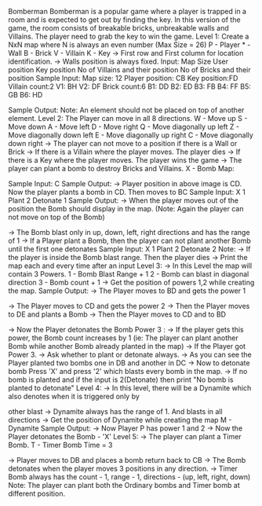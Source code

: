 Bomberman
Bomberman is a popular game where a player is trapped in a room and is expected to get out by finding the key. In this version of the game, the room consists of breakable bricks, unbreakable walls and Villains. The player need to grab the key to win the game.
Level 1:
Create a NxN map where N is always an even number (Max Size = 26)
P - Player * - Wall
B - Brick V - Villain K - Key
-> First row and First column for location identification. -> Walls position is always fixed.
Input:
Map Size
User position
Key position
No of Villains and their position No of Bricks and their position
Sample Input:
Map size: 12 Player position: CB Key position:FD Villain count:2
V1: BH
V2: DF
Brick count:6
B1: DD
B2: ED
B3: FB
B4: FF
B5: GB
B6: HD
  
 Sample Output:
Note: An element should not be placed on top of another element.
Level 2:
The Player can move in all 8 directions.
W - Move up
S - Move down
A - Move left
D - Move right
Q - Move diagonally up left
Z - Move diagonally down left E - Move diagonally up right
C - Move diagonally down right
-> The player can not move to a position if there is a Wall or Brick
-> If there is a Villain where the player moves. The player dies
-> If there is a Key where the player moves. The player wins the game
-> The player can plant a bomb to destroy Bricks and Villains. X - Bomb
Map:
   
  Sample Input:
C
Sample Output:
   -> Player position in above image is CD. Now the player plants a bomb in CD. Then moves to BC
Sample Input:
X
1 Plant
2 Detonate 1
Sample Output:
   -> When the player moves out of the position the Bomb should display in the map. (Note: Again the player can not move on top of the Bomb)

 -> The Bomb blast only in up, down, left, right directions and has the range of 1
-> If a Player plant a Bomb, then the player can not plant another Bomb until the first one detonates
Sample Input:
X
1 Plant
2 Detonate 2
  Note: -> If the player is inside the Bomb blast range. Then the player dies -> Print the map each and every time after an input
Level 3:
-> In this Level the map will contain 3 Powers. 1 - Bomb Blast Range + 1
2 - Bomb can blast in diagonal direction 3 - Bomb count + 1
-> Get the position of powers 1,2 while creating the map.
Sample Output:
   -> The Player moves to BD and gets the power 1

  -> The Player moves to CD and gets the power 2
-> Then the Player moves to DE and plants a Bomb
-> Then the Player moves to CD and to BD
  
  -> Now the Player detonates the Bomb
Power 3 :
-> If the player gets this power, the Bomb count increases by 1 (ie: The player can plant another Bomb while another Bomb already planted in the map)
-> If the Player got Power 3.
-> Ask whether to plant or detonate always.
-> As you can see the Player planted two bombs one in DB and another in DC
-> Now to detonate bomb Press 'X' and press '2' which blasts every bomb in the map.
-> If no bomb is planted and if the input is 2(Detonate) then print "No bomb is planted to detonate"
Level 4:
-> In this level, there will be a Dynamite which also denotes when it is triggered only by
    
 other blast
-> Dynamite always has the range of 1. And blasts in all directions -> Get the position of Dynamite while creating the map
M - Dynamite
Sample Output:
-> Now Player P has power 1 and 2
-> Now the Player detonates the Bomb - 'X'
Level 5:
-> The player can plant a Timer Bomb.
T - Timer Bomb Time = 3
    
 -> Player moves to DB and places a bomb return back to CB
-> The Bomb detonates when the player moves 3 positions in any direction.
-> Timer Bomb always has the count - 1, range - 1, directions - (up, left, right, down)
Note: The player can plant both the Ordinary bombs and Timer bomb at different position.
